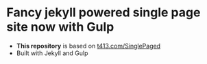 Fancy jekyll powered single page site now with Gulp
======================

- **This repository** is based on [t413.com/SinglePaged](http://t413.com/SinglePaged)
- Built with Jekyll and Gulp
